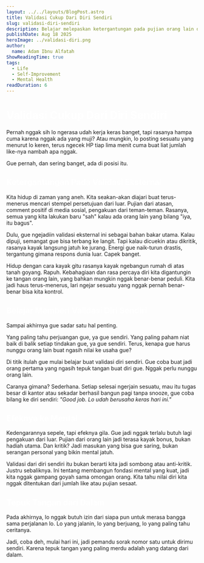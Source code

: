 ```yaml
---
layout: ../../layouts/BlogPost.astro
title: Validasi Cukup Dari Diri Sendiri
slug: validasi-diri-sendiri
description: Belajar melepaskan ketergantungan pada pujian orang lain dan mulai menemukan kekuatan dengan memberi validasi pada diri sendiri.
publishDate: Aug 18 2025
heroImage: ../validasi-diri.png
author:
  name: Adam Ibnu Alfatah
ShowReadingTime: true
tags:
  - Life
  - Self-Improvement
  - Mental Health
readDuration: 6
---
```


<h1 style="color:white;">Validasi Cukup Dari Diri Sendiri</h1>

Pernah nggak sih lo ngerasa udah kerja keras banget, tapi rasanya hampa cuma karena nggak ada yang muji? Atau mungkin, lo posting sesuatu yang menurut lo keren, terus ngecek HP tiap lima menit cuma buat liat jumlah like-nya nambah apa nggak.

Gue pernah, dan sering banget, ada di posisi itu.

<h2 style="color:white;">Ketergantungan Pada Validasi Eksternal</h2>

Kita hidup di zaman yang aneh. Kita seakan-akan diajari buat terus-menerus mencari stempel persetujuan dari luar. Pujian dari atasan, comment positif di media sosial, pengakuan dari teman-teman. Rasanya, semua yang kita lakukan baru "sah" kalau ada orang lain yang bilang "iya, itu bagus".

Dulu, gue ngejadiin validasi eksternal ini sebagai bahan bakar utama. Kalau dipuji, semangat gue bisa terbang ke langit. Tapi kalau dicuekin atau dikritik, rasanya kayak langsung jatuh ke jurang. Energi gue naik-turun drastis, tergantung gimana respons dunia luar. Capek banget.

Hidup dengan cara kayak gitu rasanya kayak ngebangun rumah di atas tanah goyang. Rapuh. Kebahagiaan dan rasa percaya diri kita digantungin ke tangan orang lain, yang bahkan mungkin nggak benar-benar peduli. Kita jadi haus terus-menerus, lari ngejar sesuatu yang nggak pernah benar-benar bisa kita kontrol.

<h2 style="color:white;">Belajar Memberi Validasi Diri Sendiri</h2>

Sampai akhirnya gue sadar satu hal penting.

Yang paling tahu perjuangan gue, ya gue sendiri. Yang paling paham niat baik di balik setiap tindakan gue, ya gue sendiri. Terus, kenapa gue harus nunggu orang lain buat ngasih nilai ke usaha gue?

Di titik itulah gue mulai belajar buat validasi diri sendiri. Gue coba buat jadi orang pertama yang ngasih tepuk tangan buat diri gue. Nggak perlu nunggu orang lain.

Caranya gimana? Sederhana. Setiap selesai ngerjain sesuatu, mau itu tugas besar di kantor atau sekadar berhasil bangun pagi tanpa snooze, gue coba bilang ke diri sendiri: <i>"Good job. Lo udah berusaha keras hari ini."</i>

<h2 style="color:white;">Efeknya ke Mental</h2>

Kedengarannya sepele, tapi efeknya gila. Gue jadi nggak terlalu butuh lagi pengakuan dari luar. Pujian dari orang lain jadi terasa kayak bonus, bukan hadiah utama. Dan kritik? Jadi masukan yang bisa gue saring, bukan serangan personal yang bikin mental jatuh.

Validasi dari diri sendiri itu bukan berarti kita jadi sombong atau anti-kritik. Justru sebaliknya. Ini tentang membangun fondasi mental yang kuat, jadi kita nggak gampang goyah sama omongan orang. Kita tahu nilai diri kita nggak ditentukan dari jumlah like atau pujian sesaat.

<h2 style="color:white;">Tepuk Tangan dari Dalam</h2>

Pada akhirnya, lo nggak butuh izin dari siapa pun untuk merasa bangga sama perjalanan lo. Lo yang jalanin, lo yang berjuang, lo yang paling tahu ceritanya.

Jadi, coba deh, mulai hari ini, jadi pemandu sorak nomor satu untuk dirimu sendiri. Karena tepuk tangan yang paling merdu adalah yang datang dari dalam.